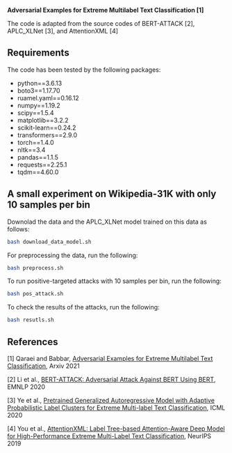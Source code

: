 **Adversarial Examples for Extreme Multilabel Text Classification [1]**

The code is adapted from the source codes of BERT-ATTACK [2], APLC_XLNet [3], and AttentionXML [4]

## Requirements
The code has been tested by the following packages:

* python==3.6.13
* boto3==1.17.70
* ruamel.yaml==0.16.12
* numpy==1.19.2
* scipy==1.5.4
* matplotlib==3.2.2
* scikit-learn==0.24.2
* transformers==2.9.0
* torch==1.4.0
* nltk==3.4
* pandas==1.1.5
* requests==2.25.1
* tqdm==4.60.0

## A small experiment on Wikipedia-31K with only 10 samples per bin

Downolad the data and the APLC_XLNet model trained on this data as follows:
```bash
bash download_data_model.sh
```

For preprocessing the data, run the following:
```bash
bash preprocess.sh
```

To run positive-targeted attacks with 10 samples per bin, run the following:
```bash
bash pos_attack.sh
```

To check the results of the attacks, run the following:
```bash
bash resutls.sh
```


## References
[1] Qaraei and Babbar, [Adversarial Examples for Extreme Multilabel Text Classification](https://arxiv.org/pdf/2112.07512.pdf), Arxiv 2021

[2] Li et al., [BERT-ATTACK: Adversarial Attack Against BERT Using BERT](https://arxiv.org/abs/2004.09984), EMNLP 2020

[3] Ye et al., [Pretrained Generalized Autoregressive Model with Adaptive Probabilistic Label Clusters for Extreme Multi-label Text Classification](http://arxiv.org/abs/2007.02439), ICML 2020

[4] You et al., [AttentionXML: Label Tree-based Attention-Aware Deep Model for High-Performance Extreme Multi-Label Text Classification](https://arxiv.org/abs/1811.01727), NeurIPS 2019
